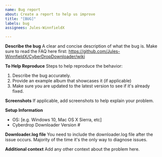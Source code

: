 ```yaml
---
name: Bug report
about: Create a report to help us improve
title: "[BUG]"
labels: bug
assignees: Jules-WinnfieldX

---
```


**Describe the bug**
A clear and concise description of what the bug is.
Make sure to read the FAQ here first: https://github.com/Jules-WinnfieldX/CyberDropDownloader/wiki

**To Help Reproduce**
Steps to help reproduce the behavior:
1. Describe the bug accurately.
2. Provide an example album that showcases it (if applicable)
3. Make sure you are updated to the latest version to see if it's already fixed.

**Screenshots**
If applicable, add screenshots to help explain your problem.

**Setup Information**
 - OS: [e.g. Windows 10, Mac OS X Sierra, etc]
 - Cyberdrop Downloader Version #

**Downloader.log file**
You need to include the downloader.log file after the issue occurs. Majority of the time it's the only way to diagnose issues. 

**Additional context**
Add any other context about the problem here.
